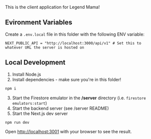 This is the client application for Legend Mama!

## Evironment Variables
Create a `.env.local` file in this folder with the following ENV variable:
```.env
NEXT_PUBLIC_API = "http://localhost:3000/api/v1" # Set this to whatever URL the server is hosted on
```

## Local Development

1. Install Node.js
2. Install dependencies - make sure you're in this folder!
```bash
npm i
```
3. Start the Firestore emulator in the **/server** directory (i.e. `firestore emulators:start`)
4. Start the backend server (see /server README)
5. Start the Next.js dev server
```bash
npm run dev
```

Open [http://localhost:3001](http://localhost:3001) with your browser to see the result.
